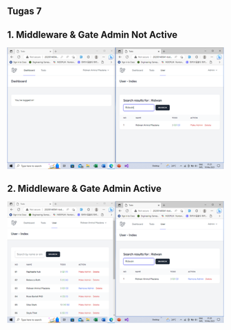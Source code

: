 ## Tugas 7


## 1. Middleware & Gate Admin Not Active
![Alt text](screenshot/tugas7/notactive.png)

## 2. Middleware & Gate Admin Active
![Alt text](screenshot/tugas7/active.png)
